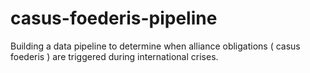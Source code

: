 # casus-foederis-pipeline
Building a data pipeline to determine when alliance obligations ( casus foederis ) are triggered during international crises.
